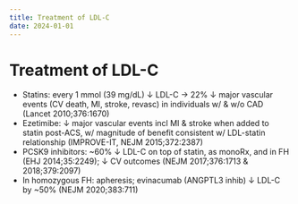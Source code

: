 ```yaml
---
title: Treatment of LDL-C
date: 2024-01-01
---
```

# Treatment of LDL-C

* Statins: every 1 mmol (39 mg/dL) ↓ LDL-C → 22% ↓ major vascular events (CV death, MI, stroke, revasc) in individuals w/ & w/o CAD (Lancet 2010;376:1670)
* Ezetimibe: ↓ major vascular events incl MI & stroke when added to statin post-ACS, w/ magnitude of benefit consistent w/ LDL-statin relationship (IMPROVE-IT, NEJM 2015;372:2387)
* PCSK9 inhibitors: ~60% ↓ LDL-C on top of statin, as monoRx, and in FH (EHJ 2014;35:2249); ↓ CV outcomes (NEJM 2017;376:1713 & 2018;379:2097)
* In homozygous FH: apheresis; evinacumab (ANGPTL3 inhib) ↓ LDL-C by ~50% (NEJM 2020;383:711)
